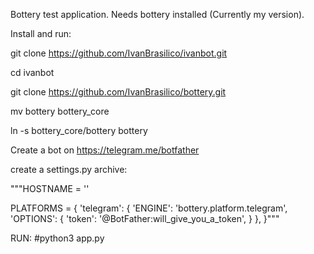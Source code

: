 Bottery test application.
Needs bottery installed (Currently my version).

Install and run:

git clone https://github.com/IvanBrasilico/ivanbot.git

cd ivanbot

git clone https://github.com/IvanBrasilico/bottery.git

mv bottery bottery_core

ln -s bottery_core/bottery bottery 


Create a bot on https://telegram.me/botfather

create a settings.py archive:

"""HOSTNAME = ''

PLATFORMS = {
    'telegram': {
        'ENGINE': 'bottery.platform.telegram',
        'OPTIONS': {
            'token': '@BotFather:will_give_you_a_token',
        }
    },
}"""

RUN:
#python3 app.py
